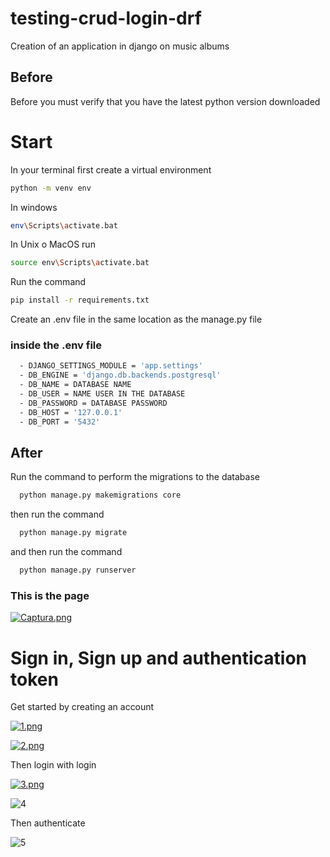 # testing-crud-login-drf
Creation of an application in django on music albums

## Before
Before you must verify that you have the latest python version downloaded

# Start
In your terminal
first create a virtual environment
```sh
python -m venv env
```
In windows
```sh
env\Scripts\activate.bat
```
In Unix o MacOS run
```sh
source env\Scripts\activate.bat
```
Run the command
```sh
pip install -r requirements.txt
```

Create an .env file in the same location as the manage.py file

### inside the .env file
```sh
  - DJANGO_SETTINGS_MODULE = 'app.settings'
  - DB_ENGINE = 'django.db.backends.postgresql'
  - DB_NAME = DATABASE NAME
  - DB_USER = NAME USER IN THE DATABASE
  - DB_PASSWORD = DATABASE PASSWORD
  - DB_HOST = '127.0.0.1'
  - DB_PORT = '5432'
```

## After
Run the command to perform the migrations to the database
```sh
  python manage.py makemigrations core
```
then run the command

```sh
  python manage.py migrate
```
and then run the command
```sh
  python manage.py runserver
```


### This is the page
[![Captura.png](https://i.postimg.cc/PJnsfL7T/Captura.png)](https://postimg.cc/KkfsJYFH)

# Sign in, Sign up and authentication token
Get started by creating an account

[![1.png](https://i.postimg.cc/WbVPZ7Xs/1.png)](https://postimg.cc/G9XNwGWf)

[![2.png](https://i.postimg.cc/jdhY4JFP/2.png)](https://postimg.cc/QHVzXVsd)

Then login with login

[![3.png](https://i.postimg.cc/XYHXNv9S/3.png)](https://postimg.cc/PCDd2T62)

![4](https://user-images.githubusercontent.com/58866695/148983878-8338d2a9-bf39-4bac-b243-ed6533e0ec23.PNG)

Then authenticate

![5](https://user-images.githubusercontent.com/58866695/148984055-155c937c-f706-4595-9211-de279ab1289a.PNG)


